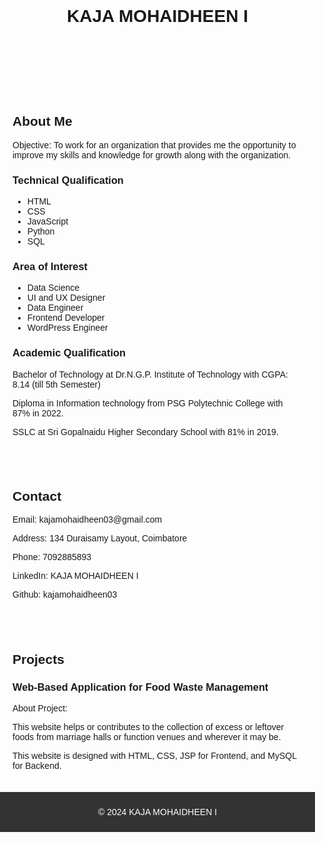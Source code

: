 
<html>
<html lang="en">
<head>
  <meta charset="UTF-8">
  <meta name="viewport" content="width=device-width, initial-scale=1.0">
  <title>KAJA MOHAIDHEEN I</title>
  <style>
    body {
      font-family: Arial, sans-serif;
      margin: 0;
      padding: 0;
    }

    header {
      background-color: #333;
      color: #fff;
      padding: 20px;
    }

    nav ul {
      list-style-type: none;
      margin: 0;
      padding: 0;
    }

    nav ul li {
      display: inline;
      margin-right: 20px;
    }

    nav ul li a {
      color: #fff;
      text-decoration: none;
    }

    section {
      padding: 20px;
    }

    footer {
      background-color: #333;
      color: #fff;
      text-align: center;
      padding: 10px;
    }
  </style>
</head>
<body>
  <header>
    <h1>KAJA MOHAIDHEEN I</h1>
    <nav>
      <ul>
        <li><a href="#about">About</a></li>
        <li><a href="#contact">Contact</a></li>
        <li><a href="#projects">Projects</a></li>
      </ul>
    </nav>
  </header>

  <section id="about">
    <h2>About Me</h2>
    <p>Objective: To work for an organization that provides me the opportunity to improve my skills and knowledge for growth along with the organization.</p>
    <h3>Technical Qualification</h3>
    <ul>
      <li>HTML</li>
      <li>CSS</li>
      <li>JavaScript</li>
      <li>Python</li>
      <li>SQL</li>
    </ul>
    <h3>Area of Interest</h3>
    <ul>
      <li>Data Science</li>
      <li>UI and UX Designer</li>
      <li>Data Engineer </li>
      <li>Frontend Developer</li>
      <li>WordPress Engineer</li>
    </ul>
    <h3>Academic Qualification</h3>
    <p>Bachelor of Technology at Dr.N.G.P. Institute of Technology with CGPA: 8.14 (till 5th Semester)</p>
    <p>Diploma in Information technology from PSG Polytechnic College with 87% in 2022.</p>
    <p>SSLC at Sri Gopalnaidu Higher Secondary School with 81% in 2019.</p>
  </section>

  <section id="contact">
    <h2>Contact</h2>
    <p>Email: kajamohaidheen03@gmail.com</p>
    <p>Address: 134 Duraisamy Layout, Coimbatore</p>
    <p>Phone: 7092885893</p>
    <p>LinkedIn: KAJA MOHAIDHEEN I</p>
    <p>Github: kajamohaidheen03</p>
  </section>

  <section id="projects">
    <h2>Projects</h2>
    <h3>Web-Based Application for Food Waste Management</h3>
    <p>About Project:</p>
    <p>This website helps or contributes to the collection of excess or leftover foods from marriage halls or function venues and wherever it may be.</p>
    <p>This website is designed with HTML, CSS, JSP for Frontend, and MySQL for Backend.</p>
  </section>

  <footer>
    <p>&copy; 2024 KAJA MOHAIDHEEN I</p>
  </footer>
</body>
</html>
